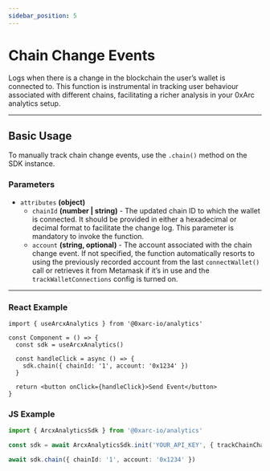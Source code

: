 ```yaml
---
sidebar_position: 5
---
```


# Chain Change Events

Logs when there is a change in the blockchain the user’s wallet is connected to. This function is instrumental in tracking user behaviour associated with different chains, facilitating a richer analysis in your 0xArc analytics setup.

---

## Basic Usage

To manually track chain change events, use the `.chain()` method on the SDK instance.

### Parameters

- `attributes` **(object)**
  - `chainId` **(number | string)** - The updated chain ID to which the wallet is connected. It should be provided in either a hexadecimal or decimal format to facilitate the change log. This parameter is mandatory to invoke the function.
  - `account` **(string, optional)** - The account associated with the chain change event. If not specified, the function automatically resorts to using the previously recorded account from the last `connectWallet()` call or retrieves it from Metamask if it’s in use and the `trackWalletConnections` config is turned on.

---

### React Example

```tsx
import { useArcxAnalytics } from '@0xarc-io/analytics'

const Component = () => {
  const sdk = useArcxAnalytics()

  const handleClick = async () => {
    sdk.chain({ chainId: '1', account: '0x1234' })
  }

  return <button onClick={handleClick}>Send Event</button>
}
```

### JS Example

```ts
import { ArcxAnalyticsSdk } from '@0xarc-io/analytics'

const sdk = await ArcxAnalyticsSdk.init('YOUR_API_KEY', { trackChainChanges: false })

await sdk.chain({ chainId: '1', account: '0x1234' })
```
